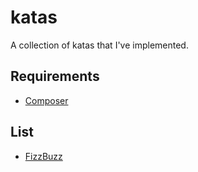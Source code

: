# katas

A collection of katas that I've implemented.

## Requirements

- [Composer](https://getcomposer.org/)

## List

- [FizzBuzz](http://codingdojo.org/kata/FizzBuzz/)